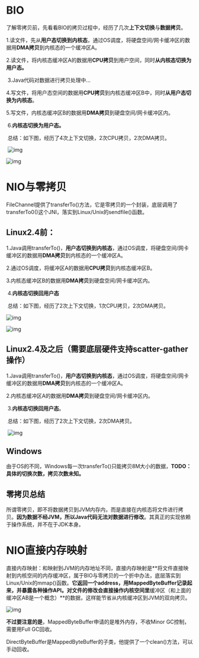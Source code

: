 # BIO

​	了解零拷贝前，先看看BIO的拷贝过程中，经历了几次**上下文切换**与**数据拷贝**。

​	1.读文件，先从**用户态切换到内核态**，通过OS调度，将硬盘空间/网卡缓冲区的数据用**DMA拷贝**到内核态的一个缓冲区A。

​	2.读文件，将内核态缓冲区A的数据用**CPU拷贝**到用户空间，同时**从内核态切换为用户态。**

​	3.Java代码对数据进行拷贝处理中...

​	4.写文件，将用户态空间的数据用**CPU拷贝**到内核态缓冲区B中，同时**从用户态切换为内核态**。

​	5.写文件，内核态缓冲区B的数据用**DMA拷贝**到硬盘空间/网卡缓冲区内。

​	6.**内核态切换为用户态。**

​	总结：如下图，经历了4次上下文切换，2次CPU拷贝，2次DMA拷贝。

​	![img](https://img-blog.csdnimg.cn/20181106215957129.gif)

![img](https://img-blog.csdnimg.cn/20181106220015103.gif)



# NIO与零拷贝

​	FileChannel提供了transferTo()方法，它是零拷贝的一个封装，底层调用了transferTo0()这个JNI，落实到Linux/Unix的sendfile()函数。

## Linux2.4前：

​	1.Java调用transferTo()，**用户态切换到内核态**，通过OS调度，将硬盘空间/网卡缓冲区的数据用**DMA拷贝**到内核态的一个缓冲区A。

​	2.通过OS调度，将缓冲区A的数据用**CPU拷贝**到内核态缓冲区B。

​	3.内核态缓冲区B的数据用**DMA拷贝**到硬盘空间/网卡缓冲区内。

​	4.**内核态切换回用户态**

​	总结：如下图，经历了2次上下文切换，1次CPU拷贝，2次DMA拷贝。

![img](https://img-blog.csdnimg.cn/20181106220039659.gif)

![img](https://img-blog.csdnimg.cn/20181106220058650.gif)

## Linux2.4及之后（需要底层硬件支持scatter-gather操作）

​	1.Java调用transferTo()，**用户态切换到内核态**，通过OS调度，将硬盘空间/网卡缓冲区的数据用**DMA拷贝**到内核态的一个缓冲区A。

​	2.内核态缓冲区A的数据用**DMA拷贝**到硬盘空间/网卡缓冲区内。

​	3.**内核态切换回用户态**。

​	总结：如下图，经历了2次上下文切换，2次DMA拷贝。

​	![img](https://img-blog.csdnimg.cn/20181106220122207.gif)

## Windows

​	由于OS的不同，Windows每一次transferTo()只能拷贝8M大小的数据，**TODO：具体的切换次数，拷贝次数未知。**

## 零拷贝总结

​	所谓零拷贝，即不将数据拷贝到JVM内存内，而是直接在内核态将文件进行拷贝。**因为数据不经JVM，所以Java代码无法对数据进行修改**。其真正的实现依赖于操作系统，并不在于JDK本身。

# NIO直接内存映射

​	直接内存映射：和映射到JVM的内存地址不同，直接内存映射是**将文件直接映射到内核空间的内存缓冲区，属于BIO与零拷贝的一个折中办法，底层落实到Linux/Unix的mmap()函数。**它返回一个address，用MappedByteBuffer记录起来，并暴露各种操作API。对文件的修改会直接操作内核空间里**缓冲区（和上面的缓冲区AB是一个概念）**的数据，这样能节省从内核缓冲区到JVM的双向拷贝。

![img](https://pic4.zhimg.com/80/v2-6c07ee008ab6c4e381e56ecf3cc3f09f_720w.jpg)

​	**不过要注意的是**，MappedByteBuffer申请的是堆外内存，不收Minor GC控制，需要用Full GC回收。

​	DirectByteBuffer是MappedByteBuffer的子类，他提供了一个clean()方法，可以手动回收。